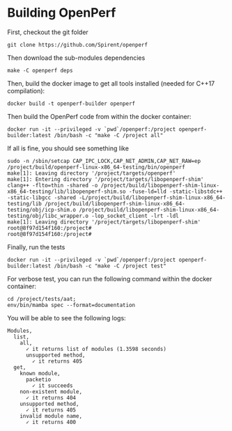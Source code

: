 
# Building OpenPerf


First, checkout the git folder

	git clone https://github.com/Spirent/openperf

Then download the sub-modules dependencies

	make -C openperf deps

Then, build the docker image to get all tools installed (needed for C++17 compilation):

	docker build -t openperf-builder openperf

Then build the OpenPerf code from within the docker container:

	docker run -it --privileged -v `pwd`/openperf:/project openperf-builder:latest /bin/bash -c "make -C /project all"

If all is fine, you should see something like

	sudo -n /sbin/setcap CAP_IPC_LOCK,CAP_NET_ADMIN,CAP_NET_RAW=ep /project/build/openperf-linux-x86_64-testing/bin/openperf
	make[1]: Leaving directory '/project/targets/openperf'
	make[1]: Entering directory '/project/targets/libopenperf-shim'
	clang++ -flto=thin -shared -o /project/build/libopenperf-shim-linux-x86_64-testing/lib/libopenperf-shim.so -fuse-ld=lld -static-libstdc++ -static-libgcc -shared -L/project/build/libopenperf-shim-linux-x86_64-testing/lib /project/build/libopenperf-shim-linux-x86_64-testing/obj/icp-shim.o /project/build/libopenperf-shim-linux-x86_64-testing/obj/libc_wrapper.o -lop_socket_client -lrt -ldl
	make[1]: Leaving directory '/project/targets/libopenperf-shim'
	root@8f97d154f160:/project#
	root@8f97d154f160:/project#

Finally, run the tests

	docker run -it --privileged -v `pwd`/openperf:/project openperf-builder:latest /bin/bash -c "make -C /project test"

For verbose test, you can run the following command within the docker container:

	cd /project/tests/aat;
	env/bin/mamba spec --format=documentation

You will be able to see the following logs:

	Modules,
	  list,
	    all,
	      ✓ it returns list of modules (1.3598 seconds)
	      unsupported method,
	        ✓ it returns 405
	  get,
	    known module,
	      packetio
	        ✓ it succeeds
	    non-existent module,
	      ✓ it returns 404
	    unsupported method,
	      ✓ it returns 405
	    invalid module name,
	      ✓ it returns 400
